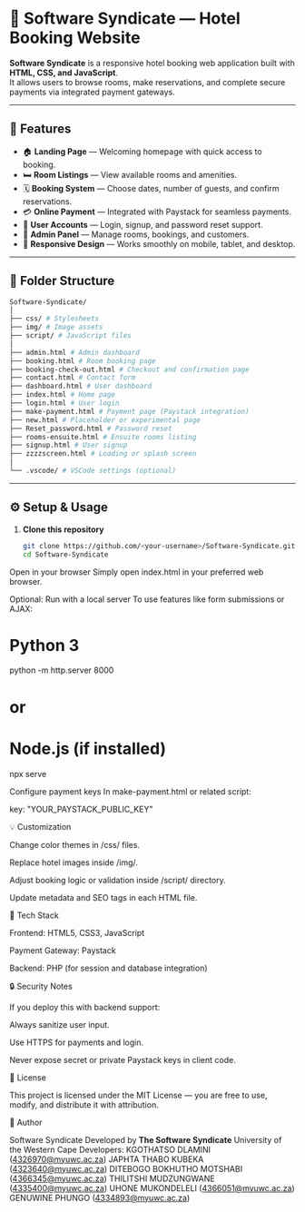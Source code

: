 # 🏨 Software Syndicate — Hotel Booking Website

**Software Syndicate** is a responsive hotel booking web application built with **HTML, CSS, and JavaScript**.  
It allows users to browse rooms, make reservations, and complete secure payments via integrated payment gateways.

---

## 🚀 Features

- 🏠 **Landing Page** — Welcoming homepage with quick access to booking.
- 🛏️ **Room Listings** — View available rooms and amenities.
- 🗓️ **Booking System** — Choose dates, number of guests, and confirm reservations.
- 💳 **Online Payment** — Integrated with Paystack for seamless payments.
- 👤 **User Accounts** — Login, signup, and password reset support.
- 🧾 **Admin Panel** — Manage rooms, bookings, and customers.
- 📱 **Responsive Design** — Works smoothly on mobile, tablet, and desktop.

---

## 🧩 Folder Structure

  ```bash
  Software-Syndicate/
  │
  ├── css/ # Stylesheets
  ├── img/ # Image assets
  ├── script/ # JavaScript files
  │
  ├── admin.html # Admin dashboard
  ├── booking.html # Room booking page
  ├── booking-check-out.html # Checkout and confirmation page
  ├── contact.html # Contact form
  ├── dashboard.html # User dashboard
  ├── index.html # Home page
  ├── login.html # User login
  ├── make-payment.html # Payment page (Paystack integration)
  ├── new.html # Placeholder or experimental page
  ├── Reset_password.html # Password reset
  ├── rooms-ensuite.html # Ensuite rooms listing
  ├── signup.html # User signup
  ├── zzzzscreen.html # Loading or splash screen
  │
  └── .vscode/ # VSCode settings (optional)
  ```

---

## ⚙️ Setup & Usage

1. **Clone this repository**
   ```bash
   git clone https://github.com/<your-username>/Software-Syndicate.git
   cd Software-Syndicate


Open in your browser
Simply open index.html in your preferred web browser.

Optional: Run with a local server
To use features like form submissions or AJAX:

# Python 3
python -m http.server 8000
# or
# Node.js (if installed)
npx serve


Configure payment keys
In make-payment.html or related script:

key: "YOUR_PAYSTACK_PUBLIC_KEY"

💡 Customization

Change color themes in /css/ files.

Replace hotel images inside /img/.

Adjust booking logic or validation inside /script/ directory.

Update metadata and SEO tags in each HTML file.


🧠 Tech Stack

Frontend: HTML5, CSS3, JavaScript

Payment Gateway: Paystack

Backend: PHP (for session and database integration)


🔒 Security Notes

If you deploy this with backend support:

Always sanitize user input.

Use HTTPS for payments and login.

Never expose secret or private Paystack keys in client code.

📜 License

This project is licensed under the MIT License — you are free to use, modify, and distribute it with attribution.

💬 Author

Software Syndicate
Developed by **The Software Syndicate**
University of the Western Cape
Developers:
KGOTHATSO DLAMINI (4326970@myuwc.ac.za)
JAPHTA THABO KUBEKA (4323640@myuwc.ac.za)
DITEBOGO BOKHUTHO MOTSHABI (4366345@myuwc.ac.za)
THILITSHI MUDZUNGWANE (4335400@myuwc.ac.za)
UHONE MUKONDELELI (4366051@myuwc.ac.za)
GENUWINE PHUNGO (4334893@myuwc.ac.za)
